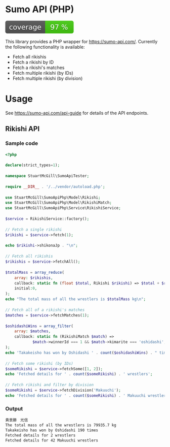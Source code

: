 # Sumo API (PHP)

![Code coverage badge](https://github.com/stuartmcgill/sumoapi-php/blob/image-data/coverage.svg)

This library provides a PHP wrapper for https://sumo-api.com/. Currently the following functionality
is available:

- Fetch all rikishis
- Fetch a rikishi by ID
- Fetch a rikishi's matches
- Fetch multiple rikishi (by IDs)
- Fetch multiple rikishi (by division)

# Usage

See https://sumo-api.com/api-guide for details of the API endpoints.

## Rikishi API

### Sample code

```php
<?php

declare(strict_types=1);

namespace StuartMcGill\SumoApiTester;

require __DIR__ . '/../vendor/autoload.php';

use StuartMcGill\SumoApiPhp\Model\Rikishi;
use StuartMcGill\SumoApiPhp\Model\RikishiMatch;
use StuartMcGill\SumoApiPhp\Service\RikishiService;

$service = RikishiService::factory();

// Fetch a single rikishi 
$rikishi = $service->fetch(1);

echo $rikishi->shikonaJp . "\n";

// Fetch all rikishis
$rikishis = $service->fetchAll();

$totalMass = array_reduce(
    array: $rikishis,
    callback: static fn (float $total, Rikishi $rikishi) => $total + $rikishi->weight,
    initial:0,
);
echo "The total mass of all the wrestlers is $totalMass kg\n";

// Fetch all of a rikishi's matches
$matches = $service->fetchMatches(1);

$oshidashiWins = array_filter(
    array: $matches,
    callback: static fn (RikishiMatch $match) =>
            $match->winnerId === 1 && $match->kimarite === 'oshidashi',
);
echo 'Takakeisho has won by Oshidashi ' . count($oshidashiWins) . " times\n";

// Fetch some rikishi (by IDs)
$someRikishi = $service->fetchSome([1, 2]);
echo 'Fetched details for ' . count($someRikishi) . ' wrestlers';

// Fetch rikishi and filter by division
$someRikishi = $service->fetchDivision('Makuuchi');
echo 'Fetched details for ' . count($someRikishi) . ' Makuuchi wrestlers';
```

### Output
```
貴景勝　光信
The total mass of all the wrestlers is 79935.7 kg
Takakeisho has won by Oshidashi 190 times
Fetched details for 2 wrestlers
Fetched details for 42 Makuuchi wrestlers
```
